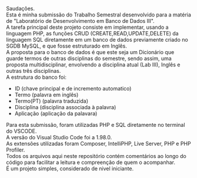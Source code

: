 Saudações.  
Esta é minha submissão do Trabalho Semestral desenvolvido para a matéria de "Laboratório de Desenvolvimento em Banco de Dados III".    
A tarefa principal deste projeto consiste em implementar, usando a linguagem PHP, as funções CRUD (CREATE,READ,UPDATE,DELETE) da linguagem SQL diretamente em um banco de dados previamente criado no SGDB MySQL, e que fosse estruturado em Inglês.  
A proposta para o banco de dados é que este seja um Dicionário que guarde termos de outras disciplinas do semestre, sendo assim, uma proposta multidisciplinar, envolvendo a disciplina atual (Lab III), Inglês e outras três disciplinas.  
A estrutura do banco foi:
-  ID (chave principal e de incremento automatico)
-  Termo (palavra em inglês)
-  Termo(PT) (palavra traduzida)
-  Disciplina (disciplina associada à palavra)
-  Aplicação (aplicação da palavara)
  
Para esta submissão, foram utilizadas PHP e SQL diretamente no terminal do VSCODE.  
A versão do Visual Studio Code foi a 1.98.0.  
As extensões utilizadas foram Composer, IntelliPHP, Live Server, PHP e PHP Profiler.  
Todos os arquivos aqui neste repositório contém comentários ao longo do código para facilitar a leitura e compreenção de quem o acompanhar.  
É um projeto simples, considerado de nivel iniciante.

